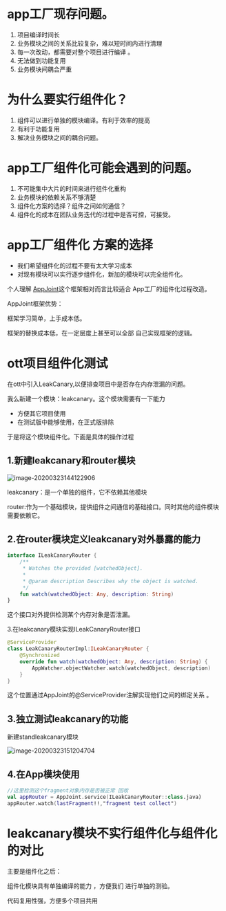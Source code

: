 # app工厂现存问题。

1. 项目编译时间长
2. 业务模块之间的关系比较复杂，难以短时间内进行清理
3. 每一次改动，都需要对整个项目进行编译 。
4. 无法做到功能复用
5. 业务模块间耦合严重

# 为什么要实行组件化？

1. 组件可以进行单独的模块编译。有利于效率的提高
2. 有利于功能复用
3. 解决业务模块之间的耦合问题。

# app工厂组件化可能会遇到的问题。

1. 不可能集中大片的时间来进行组件化重构
2. 业务模块的依赖关系不够清楚
3. 组件化方案的选择？组件之间如何通信？
4. 组件化的成本在团队业务迭代的过程中是否可控，可接受。

# app工厂组件化 方案的选择

- 我们希望组件化的过程不要有太大学习成本
- 对现有模块可以实行逐步组件化，新加的模块可以完全组件化。

个人理解  [AppJoint](https://github.com/PrototypeZ/AppJoint)这个框架相对而言比较适合 App工厂的组件化过程改造。



AppJoint框架优势：

框架学习简单，上手成本低。

框架的替换成本低，在一定层度上甚至可以全部 自己实现框架的逻辑。

# ott项目组件化测试

在ott中引入LeakCanary,以便排查项目中是否存在内存泄漏的问题。

我么新建一个模块：leakcanary。这个模块需要有一下能力

- 方便其它项目使用
- 在测试版中能够使用，在正式版排除

于是将这个模块组件化。下面是具体的操作过程

## 1.新建leakcanary和router模块

![image-20200323144122906](/新建router和leakcanary模块.png)

leakcanary：是一个单独的组件，它不依赖其他模块 

router:作为一个基础模块，提供组件之间通信的基础接口。同时其他的组件模块需要依赖它。

## 2.在router模块定义leakcanary对外暴露的能力

```kotlin
interface ILeakCanaryRouter {
    /**
     * Watches the provided [watchedObject].
     *
     * @param description Describes why the object is watched.
     */
    fun watch(watchedObject: Any, description: String)
}
```

这个接口对外提供检测某个内存对象是否泄漏。

3.在leakcanary模块实现ILeakCanaryRouter接口

```kotlin
@ServiceProvider
class LeakCanaryRouterImpl:ILeakCanaryRouter {
    @Synchronized
    override fun watch(watchedObject: Any, description: String) {
        AppWatcher.objectWatcher.watch(watchedObject, description)
    }
}
```

这个位置通过AppJoint的@ServiceProvider注解实现他们之间的绑定关系 。

## 3.独立测试leakcanary的功能

新建standleakcanary模块

![image-20200323151204704](/stand_leakcanary.png)



## 4.在App模块使用

```kotlin
//这里检测这个fragment对象内存是否被正常 回收
val appRouter = AppJoint.service(ILeakCanaryRouter::class.java)
appRouter.watch(lastFragment!!,"fragment test collect")
```

# leakcanary模块不实行组件化与组件化的对比

主要是组件化之后：

组件化模块具有单独编译的能力 ，方便我们 进行单独的测验。

代码复用性强，方便多个项目共用